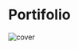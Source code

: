 # Portifolio

![cover](https://github.com/WendellLeao/portifolio/assets/54878277/360e827f-7a94-42f8-93d4-65594fda000c)
